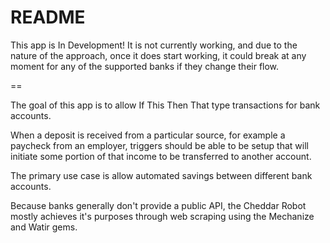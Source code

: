 README
==

This app is In Development! It is not currently working, and due to the nature of the approach, once it does start working, it could break at any moment for any of the supported banks if they change their flow.

==

The goal of this app is to allow If This Then That type transactions for bank accounts. 

When a deposit is received from a particular source, for example a paycheck from an employer, triggers should be able to be setup that will initiate some portion of that income to be transferred to another account. 

The primary use case is allow automated savings between different bank accounts.

Because banks generally don't provide a public API, the Cheddar Robot mostly achieves it's purposes through web scraping using the Mechanize and Watir gems.
